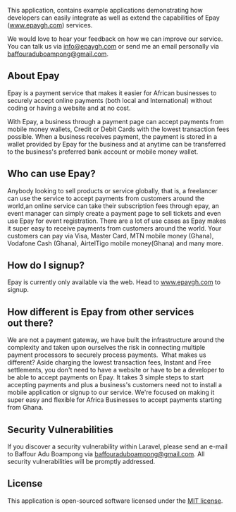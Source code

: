 
This application, contains example applications demonstrating how developers can easily integrate as well as extend the capabilities of Epay (www.epaygh.com) services.

We would love to hear your feedback on how we can improve our service. You can talk us via info@epaygh.com or send me an email personally via baffouraduboampong@gmail.com.

## About Epay

Epay is a payment service that makes it easier for African businesses to securely accept online payments (both local and International) without coding or having a website and at no cost.

With Epay, a business through a payment page can accept payments from mobile money wallets, Credit or Debit Cards with the lowest transaction fees possible. When a business receives payment, the payment is stored in a wallet provided by Epay for the business and at anytime can be transferred to the business's preferred bank account or mobile money wallet.


## Who can use Epay?
Anybody looking to sell products or service globally, that is, a freelancer can use the service to accept payments from customers around the world,an online service can take their subscription fees through epay, an event manager can simply create a payment page to sell tickets and even use Epay for event registration. There are a lot of use cases as Epay makes it super easy to receive payments from customers around the world. Your customers can pay via Visa, Master Card, MTN mobile money (Ghana), Vodafone Cash (Ghana), AirtelTigo mobile money(Ghana) and many more.


## How do I signup?
Epay is currently only available via the web. Head to www.epaygh.com to signup.

## How different is Epay from other services out there?
We are not a payment gateway, we have built the infrastructure around the complexity and taken upon ourselves the risk in connecting multiple payment processors to securely process payments. 
What makes us different? Aside charging the lowest transaction fees, Instant and Free settlements, you don't need to have a website or have to be a developer to be able to accept payments on Epay. It takes 3 simple steps to start accepting payments and plus a business's customers need not to install a mobile application or signup to our service.
We're focused on making it super easy and flexible for Africa Businesses to accept payments starting from Ghana.

## Security Vulnerabilities

If you discover a security vulnerability within Laravel, please send an e-mail to Baffour Adu Boampong via [baffouraduboampong@gmail.com](mailto:baffouraduboampong@gmail.com). All security vulnerabilities will be promptly addressed.

## License

This application is open-sourced software licensed under the [MIT license](https://opensource.org/licenses/MIT).
